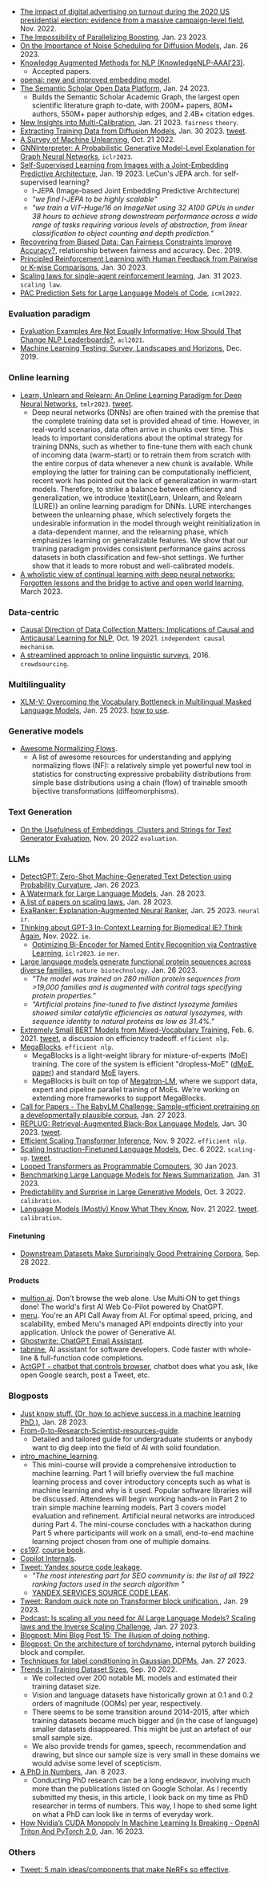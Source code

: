 
- [The impact of digital advertising on turnout during the 2020 US presidential election: evidence from a massive campaign-level field](https://solomonmg.github.io/pdf/acronymNHB.pdf), Nov. 2022.
- [The Impossibility of Parallelizing Boosting](https://arxiv.org/abs/2301.09627), Jan. 23 2023.
- [On the Importance of Noise Scheduling for Diffusion Models](https://arxiv.org/abs/2301.10972), Jan. 26 2023.
- [Knowledge Augmented Methods for NLP (KnowledgeNLP-AAAI’23)](https://knowledge-nlp.github.io/aaai2023/publications.html).
  - Accepted papers.
- [openai: new and improved embedding model](https://openai.com/blog/new-and-improved-embedding-model/).
- [The Semantic Scholar Open Data Platform](https://arxiv.org/pdf/2301.10140.pdf), Jan. 24 2023.
  - Builds the Semantic Scholar Academic Graph, the largest open scientific literature graph to-date, with 200M+ papers, 80M+ authors, 550M+ paper authorship edges, and 2.4B+ citation edges.
- [New Insights into Multi-Calibration](https://arxiv.org/pdf/2301.08837.pdf), Jan. 21 2023. `fairness` `theory`.
- [Extracting Training Data from Diffusion Models](https://arxiv.org/abs/2301.13188), Jan. 30 2023. [tweet](https://twitter.com/Eric_Wallace_/status/1620449934863642624?cn=ZmxleGlibGVfcmVjcw%3D%3D&refsrc=email).
- [A Survey of Machine Unlearning](https://arxiv.org/pdf/2209.02299.pdf), Oct. 21 2022.
- [GNNInterpreter: A Probabilistic Generative Model-Level Explanation for Graph Neural Networks](https://openreview.net/forum?id=rqq6Dh8t4d), `iclr2023`.
- [Self-Supervised Learning from Images with a Joint-Embedding Predictive Architecture](https://arxiv.org/pdf/2301.08243.pdf), Jan. 19 2023. LeCun's JEPA arch. for self-supervised learning?
  - I-JEPA (Image-based Joint Embedding Predictive Architecture)
  - _"we find I-JEPA to be highly scalable"_
  - _"we train a ViT-Huge/16 on ImageNet using 32 A100 GPUs in under 38 hours to achieve strong downstream performance across a wide range of tasks requiring various levels of abstraction, from linear classification to object counting and depth prediction."_
- [Recovering from Biased Data: Can Fairness Constraints Improve Accuracy?](https://arxiv.org/pdf/1912.01094.pdf), relationship between fairness and accuracy. Dec. 2019.
- [Principled Reinforcement Learning with Human Feedback from Pairwise or K-wise Comparisons](https://arxiv.org/pdf/2301.11270.pdf), Jan. 30 2023.
- [Scaling laws for single-agent reinforcement learning](https://arxiv.org/pdf/2301.13442.pdf), Jan. 31 2023. `scaling law`.
- [PAC Prediction Sets for Large Language Models of Code](https://www.seas.upenn.edu/~akhakhar/pacsetllm.pdf), `icml2022`.

### Evaluation paradigm

- [Evaluation Examples Are Not Equally Informative: How Should That Change NLP Leaderboards?](https://aclanthology.org/2021.acl-long.346.pdf), `acl2021`.
- [Machine Learning Testing: Survey, Landscapes and Horizons](https://arxiv.org/pdf/1906.10742.pdf), Dec. 2019.

### Online learning

- [Learn, Unlearn and Relearn: An Online Learning Paradigm for Deep Neural Networks](https://openreview.net/forum?id=gUTKBS34Q5c), `tmlr2023`. [tweet](https://twitter.com/ElaheArani/status/1620483890564718592).
  - Deep neural networks (DNNs) are often trained with the premise that the complete training data set is provided ahead of time. However, in real-world scenarios, data often arrive in chunks over time. This leads to important considerations about the optimal strategy for training DNNs, such as whether to fine-tune them with each chunk of incoming data (warm-start) or to retrain them from scratch with the entire corpus of data whenever a new chunk is available. While employing the latter for training can be computationally inefficient, recent work has pointed out the lack of generalization in warm-start models. Therefore, to strike a balance between efficiency and generalization, we introduce \textit{Learn, Unlearn, and Relearn (LURE)} an online learning paradigm for DNNs. LURE interchanges between the unlearning phase, which selectively forgets the undesirable information in the model through weight reinitialization in a data-dependent manner, and the relearning phase, which emphasizes learning on generalizable features. We show that our training paradigm provides consistent performance gains across datasets in both classification and few-shot settings. We further show that it leads to more robust and well-calibrated models.
- [A wholistic view of continual learning with deep neural networks: Forgotten lessons and the bridge to active and open world learning](https://www.sciencedirect.com/science/article/pii/S089360802300014X?via%3Dihub), March 2023.

### Data-centric

- [Causal Direction of Data Collection Matters: Implications of Causal and Anticausal Learning for NLP](https://arxiv.org/pdf/2110.03618.pdf), Oct. 19 2021. `independent causal mechanism`.
- [A streamlined approach to online linguistic surveys](https://link.springer.com/article/10.1007/s11049-015-9305-9), 2016. `crowdsourcing`.

### Multilinguality

- [XLM-V: Overcoming the Vocabulary Bottleneck in Multilingual Masked Language Models](https://arxiv.org/abs/2301.10472), Jan. 25 2023. [how to use](https://twitter.com/LiangDavis/status/1618738467315531777).

### Generative models

- [Awesome Normalizing Flows](https://github.com/janosh/awesome-normalizing-flows).
  - A list of awesome resources for understanding and applying normalizing flows (NF): a relatively simple yet powerful new tool in statistics for constructing expressive probability distributions from simple base distributions using a chain (flow) of trainable smooth bijective transformations (diffeomorphisms).

### Text Generation

- [On the Usefulness of Embeddings, Clusters and Strings for Text Generator Evaluation](https://arxiv.org/abs/2205.16001), Nov. 20 2022 `evaluation`.

### LLMs

- [DetectGPT: Zero-Shot Machine-Generated Text Detection using Probability Curvature](https://arxiv.org/abs/2301.11305), Jan. 26 2023.
- [A Watermark for Large Language Models](https://arxiv.org/abs/2301.10226), Jan. 28 2023.
- [A list of papers on scaling laws](https://docs.google.com/spreadsheets/d/1XHU0uyCojH6daSWEq9d1SHnlrQVW7li8iqBMasawMns/edit#gid=0), Jan. 28 2023.
- [ExaRanker: Explanation-Augmented Neural Ranker](https://arxiv.org/abs/2301.10521), Jan. 25 2023. `neural ir`.
- [Thinking about GPT-3 In-Context Learning for Biomedical IE? Think Again](https://arxiv.org/abs/2203.08410), Nov. 2022. `ie`.
  - [Optimizing Bi-Encoder for Named Entity Recognition via Contrastive Learning](https://openreview.net/forum?id=9EAQVEINuum), `iclr2023`. `ie` `ner`.
- [Large language models generate functional protein sequences across diverse families](https://www.nature.com/articles/s41587-022-01618-2), `nature biotechnology`. Jan. 26 2023.
  - _"The model was trained on 280 million protein sequences from >19,000 families and is augmented with control tags specifying protein properties."_
  - _"Artificial proteins fine-tuned to five distinct lysozyme families showed similar catalytic efficiencies as natural lysozymes, with sequence identity to natural proteins as low as 31.4%."_
- [Extremely Small BERT Models from Mixed-Vocabulary Training](https://arxiv.org/abs/1909.11687), Feb. 6. 2021. [tweet](https://twitter.com/DavidMezzetti/status/1619316525328105472), a discussion on efficiency tradeoff. `efficient nlp`.
- [MegaBlocks](https://github.com/stanford-futuredata/megablocks). `efficient nlp`.
  - MegaBlocks is a light-weight library for mixture-of-experts (MoE) training. The core of the system is efficient "dropless-MoE" ([dMoE](https://github.com/stanford-futuredata/megablocks/blob/main/megablocks/layers/dmoe.py), [paper](https://arxiv.org/abs/2211.15841)) and standard [MoE](https://github.com/stanford-futuredata/megablocks/blob/main/megablocks/layers/moe.py) layers.
  - MegaBlocks is built on top of [Megatron-LM](https://github.com/NVIDIA/Megatron-LM), where we support data, expert and pipeline parallel training of MoEs. We're working on extending more frameworks to support MegaBlocks.
- [Call for Papers - The BabyLM Challenge: Sample-efficient pretraining on a developmentally plausible corpus](https://arxiv.org/pdf/2301.11796.pdf), Jan. 27 2023.
- [REPLUG: Retrieval-Augmented Black-Box Language Models](https://arxiv.org/abs/2301.12652), Jan. 30 2023. [tweet](https://twitter.com/WeijiaShi2/status/1620497381962977281).
- [Efficient Scaling Transformer Inference](https://arxiv.org/pdf/2211.05102.pdf), Nov. 9 2022. `efficient nlp`.
- [Scaling Instruction-Finetuned Language Models](https://arxiv.org/abs/2210.11416), Dec. 6 2022. `scaling-up`. [tweet](https://twitter.com/ShayneRedford/status/1620805305801261058).
- [Looped Transformers as Programmable Computers](https://twitter.com/DimitrisPapail/status/1620834409275609088), 30 Jan 2023.
- [Benchmarking Large Language Models for News Summarization](https://arxiv.org/pdf/2301.13848.pdf), Jan. 31 2023.
- [Predictability and Surprise in Large Generative Models](https://arxiv.org/pdf/2202.07785.pdf), Oct. 3 2022. `calibration`.
- [Language Models (Mostly) Know What They Know](https://arxiv.org/pdf/2207.05221.pdf), Nov. 21 2022. [tweet](https://twitter.com/AnthropicAI/status/1547250801130713090). `calibration`.

#### Finetuning

- [Downstream Datasets Make Surprisingly Good Pretraining Corpora](https://arxiv.org/abs/2209.14389), Sep. 28 2022.

#### Products

- [multion.ai](https://multion.ai/). Don't browse the web alone. Use Multi·ON to get things done! The world's first AI Web Co-Pilot powered by ChatGPT.
- [meru](https://www.usemeru.com/). You're an API Call Away from AI. For optimal speed, pricing, and scalability, embed Meru's managed API endpoints directly into your application. Unlock the power of Generative AI.
- [Ghostwrite: ChatGPT Email Assistant](https://chrome.google.com/webstore/detail/ghostwrite-chatgpt-email/fbjnnjochaopepfjpngghafgnafebkjh?hl=en&authuser=0&twclid=24e9qdqilyu5n62d17oipt8o48).
- [tabnine](https://www.tabnine.com/), AI assistant for software developers. Code faster with whole-line & full-function code completions.
- [ActGPT - chatbot that controls browser](https://github.com/yihui-he/ActGPT), chatbot does what you ask, like open Google search, post a Tweet, etc.

### Blogposts

- [Just know stuff. (Or, how to achieve success in a machine learning PhD.)](https://kidger.site/thoughts/just-know-stuff/), Jan. 28 2023.
- [From-0-to-Research-Scientist-resources-guide](https://github.com/ahmedbahaaeldin/From-0-to-Research-Scientist-resources-guide).
  - Detailed and tailored guide for undergraduate students or anybody want to dig deep into the field of AI with solid foundation.
- [intro_machine_learning](https://github.com/PrincetonUniversity/intro_machine_learning).
  - This mini-course will provide a comprehensive introduction to machine learning. Part 1 will briefly overview the full machine learning process and cover introductory concepts such as what is machine learning and why is it used. Popular software libraries will be discussed. Attendees will begin working hands-on in Part 2 to train simple machine learning models. Part 3 covers model evaluation and refinement. Artificial neural networks are introduced during Part 4. The mini-course concludes with a hackathon during Part 5 where participants will work on a small, end-to-end machine learning project chosen from one of multiple domains.
- [cs197](https://www.cs197.seas.harvard.edu/). [course book](https://docs.google.com/document/d/1uvAbEhbgS_M-uDMTzmOWRlYxqCkogKRXdbKYYT98ooc/edit#).
- [Copilot Internals](https://thakkarparth007.github.io/copilot-explorer/posts/copilot-internals).
- [Tweet: Yandex source code leakage](https://twitter.com/alex_buraks/status/1618988134850785280).
  - _"The most interesting part for SEO community is: the list of all 1922 ranking factors used in the search algorithm "_
  - [YANDEX SERVICES SOURCE CODE LEAK](https://arseniyshestakov.com/2023/01/26/yandex-services-source-code-leak/).
- [Tweet: Random quick note on Transformer block unification.](https://twitter.com/karpathy/status/1619500957196484609), Jan. 29 2023.
- [Podcast: Is scaling all you need for AI Large Language Models? Scaling laws and the Inverse Scaling Challenge](https://www.youtube.com/watch?v=ppPUznLDqMY), Jan. 27 2023.
- [Blogpost: Mini Blog Post 15: The illusion of doing nothing](https://www.neelnanda.io/blog/mini-blog-post-15-the-illusion-of-doing-nothing).
- [Blogpost: On the architecture of torchdynamo](https://docs.google.com/document/d/13K03JN4gkbr40UMiW4nbZYtsw8NngQwrTRnL3knetGM/edit#), internal pytorch building block and compiler.
- [Techniques for label conditioning in Gaussian DDPMs](https://beckham.nz/2023/01/27/ddpms_guidance.html), Jan. 27 2023.
- [Trends in Training Dataset Sizes](https://epochai.org/blog/trends-in-training-dataset-sizes), Sep. 20 2022.
  - We collected over 200 notable ML models and estimated their training dataset size.
  - Vision and language datasets have historically grown at 0.1 and 0.2 orders of magnitude (OOMs) per year, respectively.
  - There seems to be some transition around 2014-2015, after which training datasets became much bigger and (in the case of language) smaller datasets disappeared. This might be just an artefact of our small sample size.
  - We also provide trends for games, speech, recommendation and drawing, but since our sample size is very small in these domains we would advise some level of scepticism.
- [A PhD in Numbers](https://davidstutz.de/a-phd-in-numbers/), Jan. 8 2023.
  - Conducting PhD research can be a long endeavor, involving much more than the publications listed on Google Scholar. As I recently submitted my thesis, in this article, I look back on my time as PhD researcher in terms of numbers. This way, I hope to shed some light on what a PhD can look like in terms of everyday work.
- [How Nvidia’s CUDA Monopoly In Machine Learning Is Breaking - OpenAI Triton And PyTorch 2.0](https://www.semianalysis.com/p/nvidiaopenaitritonpytorch), Jan. 16 2023.


### Others

- [Tweet: 5 main ideas/components that make NeRFs so effective](https://twitter.com/cwolferesearch/status/1620155302674055169).
  





